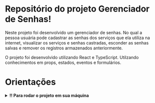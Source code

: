 # Repositório do projeto Gerenciador de Senhas!

  Neste projeto foi desenvolvido um gerenciador de senhas. No qual a pessoa usuária pode cadastrar as senhas dos serviços que ela utiliza na internet, visualizar os serviços e senhas castradas, esconder as senhas salvas e remover os registros armazenados anteriormente. 

  O projeto foi desenvolvido utilizando React e TypeScript. Utilzando conhecimentos em props, estados, eventos e formulários.

# Orientações
  <details>
  <summary><strong>‼️ Para rodar o projeto em sua máquina</strong></summary><br />

  1. Clone o repositório

  - Use o comando: `git clone git@github.com:renanmarquesgarcia/password-manager.git`.
  - Entre na pasta do repositório que você acabou de clonar:
    - `cd password-manager`

  2. Instale as dependências

  - `npm install`.
  
  3. Crie uma branch

  - Exemplo: `git checkout -b seu-nome-password-manager`

  4. execute o comando: `npm run dev`
  </details>
